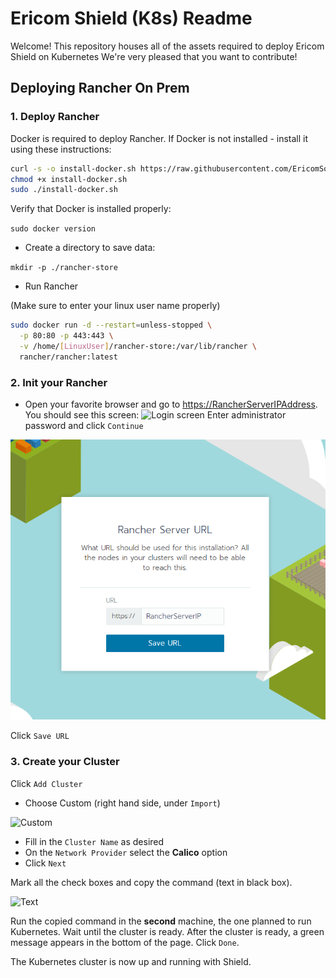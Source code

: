 # Ericom Shield (K8s) Readme

Welcome! This repository houses all of the assets required to deploy Ericom Shield on Kubernetes
We're very pleased that you want to contribute!

## Deploying Rancher On Prem

### 1. Deploy Rancher

Docker is required to deploy Rancher. If Docker is not installed - install it using these instructions:

```bash
curl -s -o install-docker.sh https://raw.githubusercontent.com/EricomSoftwareLtd/Shield/Dev/Kube/scripts/install-docker.sh
chmod +x install-docker.sh
sudo ./install-docker.sh
```

Verify that Docker is installed properly:
  
`sudo docker version`

* Create a directory to save data:

`mkdir -p ./rancher-store`

* Run Rancher

(Make sure to enter your linux user name properly)

```bash
sudo docker run -d --restart=unless-stopped \
  -p 80:80 -p 443:443 \
  -v /home/[LinuxUser]/rancher-store:/var/lib/rancher \
  rancher/rancher:latest
```

### 2. Init your Rancher

* Open your favorite browser and go to <https://RancherServerIPAddress>. You should see this screen:
![Login screen](https://user-images.githubusercontent.com/26378199/48976764-8f505500-f095-11e8-8228-cf85c1d0a1a0.png)
Enter administrator password and click ``Continue``

![Start page](images/rancherURL.png)

Click ``Save URL``

### 3. Create your Cluster

Click ``Add Cluster``

- Choose Custom (right hand side, under ``Import``)

![Custom](https://user-images.githubusercontent.com/26378199/48976807-8f048980-f096-11e8-9e1b-406d06fbb488.png)

- Fill in the ``Cluster Name`` as desired
- On the ``Network Provider`` select the **Calico** option 
- Click ``Next``

Mark all the check boxes and copy the command (text in black box). 

![Text ](https://user-images.githubusercontent.com/26378199/48976838-f0c4f380-f096-11e8-865a-392b2e783aec.png)

Run the copied command in the **second** machine, the one planned to run Kubernetes. Wait until the cluster is ready.
After the cluster is ready, a green message appears in the bottom of the page. Click ``Done``.

The Kubernetes cluster is now up and running with Shield.
